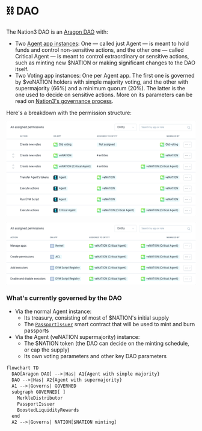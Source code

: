 # ⛓ DAO

The Nation3 DAO is an [Aragon DAO](https://aragon.org/) with:

* Two [Agent app instances](https://aragon.org/agent): One — called just Agent — is meant to hold funds and control non-sensitive actions, and the other one — called Critical Agent — is meant to control extraordinary or sensitive actions, such as minting new $NATION or making significant changes to the DAO itself.
* Two Voting app instances: One per Agent app. The first one is governed by $veNATION holders with simple majority voting, and the other with supermajority (66%) and a minimum quorum (20%). The latter is the one used to decide on sensitive actions. More on its parameters can be read on [Nation3's governance process](https://github.com/nation3/gov#proposalswith-critical-impact).

Here's a breakdown with the permission structure:

![](<../.gitbook/assets/image (1).png>)

![](../.gitbook/assets/image.png)

### What's currently governed by the DAO[​](https://wiki.nation3.org/dao/#whats-currently-governed-by-the-dao) <a href="#whats-currently-governed-by-the-dao" id="whats-currently-governed-by-the-dao"></a>

* Via the normal Agent instance:
  * Its treasury, consisting of most of $NATION's initial supply
  * The [`PassportIssuer`](https://etherscan.io/address/0x279c0b6bfCBBA977eaF4ad1B2FFe3C208aa068aC) smart contract that will be used to mint and burn passports
* Via the Agent (veNATION supermajority) instance:
  * The $NATION token (the DAO can decide on the minting schedule, or cap the supply)
  * Its own voting parameters and other key DAO parameters

```mermaid
flowchart TD
  DAO[Aragon DAO] -->|Has| A1{Agent with simple majority}
  DAO -->|Has| A2{Agent with supermajority}
  A1 -->|Governs| GOVERNED
  subgraph GOVERNED[ ]
    MerkleDistributor
    PassportIssuer
    BoostedLiquidityRewards
  end
  A2 -->|Governs| NATION[$NATION minting]
```

